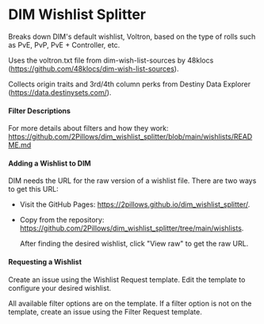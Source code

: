 # DIM Wishlist Splitter

Breaks down DIM's default wishlist, Voltron, based on the type of rolls such as PvE, PvP, PvE + Controller, etc.

Uses the voltron.txt file from dim-wish-list-sources by 48klocs (https://github.com/48klocs/dim-wish-list-sources).

Collects origin traits and 3rd/4th column perks from Destiny Data Explorer (https://data.destinysets.com/).

#### Filter Descriptions

For more details about filters and how they work: https://github.com/2Pillows/dim_wishlist_splitter/blob/main/wishlists/README.md

#### Adding a Wishlist to DIM

DIM needs the URL for the raw version of a wishlist file. There are two ways to get this URL:

- Visit the GitHub Pages: https://2pillows.github.io/dim_wishlist_splitter/.

- Copy from the repository: https://github.com/2Pillows/dim_wishlist_splitter/tree/main/wishlists.

  After finding the desired wishlist, click "View raw" to get the raw URL.

#### Requesting a Wishlist

Create an issue using the Wishlist Request template. Edit the template to configure your desired wishlist.

All available filter options are on the template. If a filter option is not on the template, create an issue using the Filter Request template.

